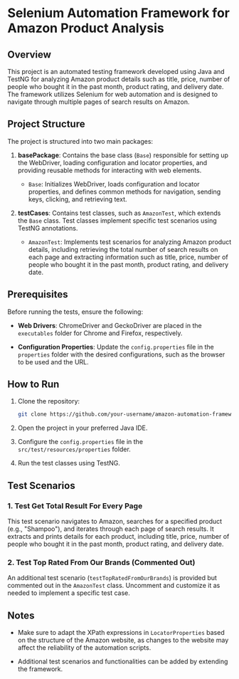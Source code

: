 # Selenium Automation Framework for Amazon Product Analysis

## Overview

This project is an automated testing framework developed using Java and TestNG for analyzing Amazon product details such as title, price, number of people who bought it in the past month, product rating, and delivery date. The framework utilizes Selenium for web automation and is designed to navigate through multiple pages of search results on Amazon.

## Project Structure

The project is structured into two main packages:

1. **basePackage**: Contains the base class (`Base`) responsible for setting up the WebDriver, loading configuration and locator properties, and providing reusable methods for interacting with web elements.

   - `Base`: Initializes WebDriver, loads configuration and locator properties, and defines common methods for navigation, sending keys, clicking, and retrieving text.

2. **testCases**: Contains test classes, such as `AmazonTest`, which extends the `Base` class. Test classes implement specific test scenarios using TestNG annotations.

   - `AmazonTest`: Implements test scenarios for analyzing Amazon product details, including retrieving the total number of search results on each page and extracting information such as title, price, number of people who bought it in the past month, product rating, and delivery date.

## Prerequisites

Before running the tests, ensure the following:

- **Web Drivers**: ChromeDriver and GeckoDriver are placed in the `executables` folder for Chrome and Firefox, respectively.
  
- **Configuration Properties**: Update the `config.properties` file in the `properties` folder with the desired configurations, such as the browser to be used and the URL.

## How to Run

1. Clone the repository:

   ```bash
   git clone https://github.com/your-username/amazon-automation-framework.git
   ```
2. Open the project in your preferred Java IDE.

3. Configure the `config.properties` file in the `src/test/resources/properties` folder.

4. Run the test classes using TestNG.

## Test Scenarios

### 1. Test Get Total Result For Every Page

This test scenario navigates to Amazon, searches for a specified product (e.g., "Shampoo"), and iterates through each page of search results. It extracts and prints details for each product, including title, price, number of people who bought it in the past month, product rating, and delivery date.

### 2. Test Top Rated From Our Brands (Commented Out)

An additional test scenario (`testTopRatedFromOurBrands`) is provided but commented out in the `AmazonTest` class. Uncomment and customize it as needed to implement a specific test case.

## Notes

- Make sure to adapt the XPath expressions in `LocatorProperties` based on the structure of the Amazon website, as changes to the website may affect the reliability of the automation scripts.

- Additional test scenarios and functionalities can be added by extending the framework.
